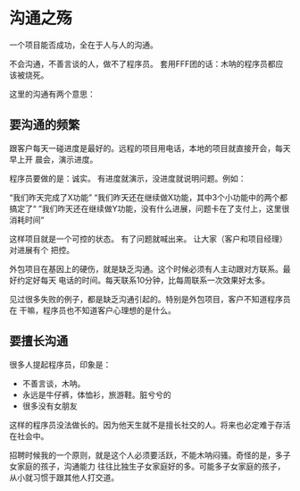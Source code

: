 # 沟通之殇

一个项目能否成功，全在于人与人的沟通。

不会沟通，不善言谈的人，做不了程序员。
套用FFF团的话：木呐的程序员都应该被烧死。

这里的沟通有两个意思：

## 要沟通的频繁

跟客户每天一碰进度是最好的。远程的项目用电话，本地的项目就直接开会，每天早上开
晨会，演示进度。

程序员要做的是：诚实。 有进度就演示，没进度就说明问题。例如：

“我们昨天完成了X功能”
“我们昨天还在继续做X功能，其中3个小功能中的两个都搞定了“
”我们昨天还在继续做Y功能，没有什么进展，问题卡在了支付上，这里很消耗时间“

这样项目就是一个可控的状态。 有了问题就喊出来。 让大家（客户和项目经理）对进展有个
把控。

外包项目在基因上的硬伤，就是缺乏沟通。这个时候必须有人主动跟对方联系。最好约定好每天
电话的时间。每天联系10分钟，比每周联系一次效果好太多。

见过很多失败的例子，都是缺乏沟通引起的。特别是外包项目，客户不知道程序员在
干嘛，程序员也不知道客户心理想的是什么。

## 要擅长沟通

很多人提起程序员，印象是：

- 不善言谈，木呐。
- 永远是牛仔裤，体恤衫，旅游鞋。脏兮兮的
- 很多没有女朋友

这样的程序员没法做长的。因为他天生就不是擅长社交的人。将来也必定难于存活在社会中。

招聘时候我的一个原则，就是这个人必须要活跃，不能木呐闷骚。奇怪的是，多子女家庭的孩子，沟通能力
往往比独生子女家庭好的多。可能多子女家庭的孩子，从小就习惯于跟其他人打交道。
